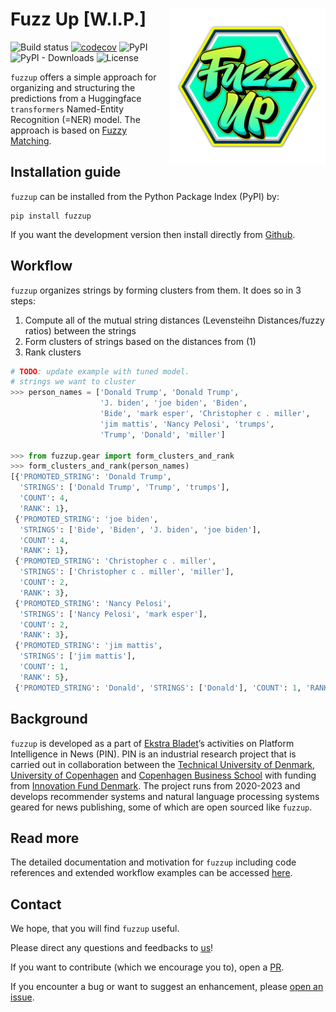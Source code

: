 # Fuzz Up [W.I.P.] <img src="https://raw.githubusercontent.com/ebanalyse/fuzzup/main/logo.png" align="right" height=250/>

![Build status](https://github.com/ebanalyse/fuzzup/workflows/build/badge.svg)
[![codecov](https://codecov.io/gh/ebanalyse/fuzzup/branch/main/graph/badge.svg?token=OB6LGFQZYX)](https://codecov.io/gh/ebanalyse/fuzzup)
![PyPI](https://img.shields.io/pypi/v/fuzzup.svg)
![PyPI - Downloads](https://img.shields.io/pypi/dm/fuzzup?color=green)
![License](https://img.shields.io/badge/license-MIT-blue.svg)

`fuzzup` offers a simple approach for organizing and structuring the predictions from a Huggingface `transformers` Named-Entity Recognition (=NER) model.
The approach is based on [Fuzzy Matching](https://en.wikipedia.org/wiki/Fuzzy_matching_(computer-assisted_translation)).

## Installation guide
`fuzzup` can be installed from the Python Package Index (PyPI) by:

```
pip install fuzzup
```

If you want the development version then install directly from [Github](https://github.com/ebanalyse/fuzzup).

## Workflow

`fuzzup` organizes strings by forming clusters from them. It does so in 3 steps:

1. Compute all of the mutual string distances (Levensteihn Distances/fuzzy ratios) between the strings
2. Form clusters of strings based on the distances from (1)
3. Rank clusters

```python
# TODO: update example with tuned model.
# strings we want to cluster
>>> person_names = ['Donald Trump', 'Donald Trump', 
                    'J. biden', 'joe biden', 'Biden', 
                    'Bide', 'mark esper', 'Christopher c . miller', 
                    'jim mattis', 'Nancy Pelosi', 'trumps',
                    'Trump', 'Donald', 'miller']

>>> from fuzzup.gear import form_clusters_and_rank
>>> form_clusters_and_rank(person_names)
[{'PROMOTED_STRING': 'Donald Trump',
  'STRINGS': ['Donald Trump', 'Trump', 'trumps'],
  'COUNT': 4,
  'RANK': 1},
 {'PROMOTED_STRING': 'joe biden',
  'STRINGS': ['Bide', 'Biden', 'J. biden', 'joe biden'],
  'COUNT': 4,
  'RANK': 1},
 {'PROMOTED_STRING': 'Christopher c . miller',
  'STRINGS': ['Christopher c . miller', 'miller'],
  'COUNT': 2,
  'RANK': 3},
 {'PROMOTED_STRING': 'Nancy Pelosi',
  'STRINGS': ['Nancy Pelosi', 'mark esper'],
  'COUNT': 2,
  'RANK': 3},
 {'PROMOTED_STRING': 'jim mattis',
  'STRINGS': ['jim mattis'],
  'COUNT': 1,
  'RANK': 5},
 {'PROMOTED_STRING': 'Donald', 'STRINGS': ['Donald'], 'COUNT': 1, 'RANK': 5}]
```

## Background
`fuzzup` is developed as a part of [Ekstra Bladet](https://ekstrabladet.dk/)’s activities on Platform Intelligence in News (PIN). PIN is an industrial research project that is carried out in collaboration between the [Technical University of Denmark](https://www.dtu.dk/), [University of Copenhagen](https://www.ku.dk/) and [Copenhagen Business School](https://www.cbs.dk/) with funding from [Innovation Fund Denmark](https://innovationsfonden.dk/). The project runs from 2020-2023 and develops recommender systems and natural language processing systems geared for news publishing, some of which are open sourced like `fuzzup`.

## Read more
The detailed documentation and motivation for `fuzzup` including code references and
extended workflow examples can be accessed [here](https://ebanalyse.github.io/fuzzup/).

## Contact
We hope, that you will find `fuzzup` useful.

Please direct any questions and feedbacks to
[us](mailto:lars.kjeldgaard@eb.dk)!

If you want to contribute (which we encourage you to), open a
[PR](https://github.com/ebanalyse/fuzzup/pulls).

If you encounter a bug or want to suggest an enhancement, please 
[open an issue](https://github.com/ebanalyse/fuzzup/issues).

